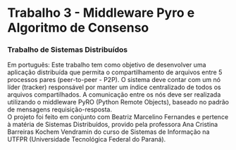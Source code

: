 # Trabalho 3 - Middleware Pyro e Algoritmo de Consenso #
### Trabalho de Sistemas Distribuídos
Em português:
Este trabalho tem como objetivo de desenvolver uma aplicação distribuída que permita o compartilhamento de arquivos entre 5 processos pares (peer-to-peer - P2P). O sistema deve contar com um nó líder (tracker) responsável por manter um índice centralizado de todos os arquivos compartilhados. A comunicação entre os nós deve ser realizada utilizando o middleware PyRO (Python Remote Objects), baseado no padrão de mensagens requisição-resposta.\
O projeto foi feito em conjunto com Beatriz Marcelino Fernandes e pertence à matéria de Sistemas Distribuídos, provido pela professora Ana Cristina Barreiras Kochem Vendramin do curso de Sistemas de Informação na UTFPR (Universidade Tecnológica Federal do Paraná).